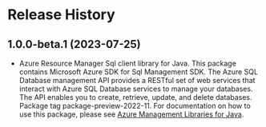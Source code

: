 # Release History

## 1.0.0-beta.1 (2023-07-25)

- Azure Resource Manager Sql client library for Java. This package contains Microsoft Azure SDK for Sql Management SDK. The Azure SQL Database management API provides a RESTful set of web services that interact with Azure SQL Database services to manage your databases. The API enables you to create, retrieve, update, and delete databases. Package tag package-preview-2022-11. For documentation on how to use this package, please see [Azure Management Libraries for Java](https://aka.ms/azsdk/java/mgmt).
